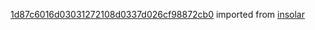 [1d87c6016d03031272108d0337d026cf98872cb0](https://github.com/insolar/insolar/commit/1d87c6016d03031272108d0337d026cf98872cb0) imported from [insolar](https://github.com/insolar/insolar)
